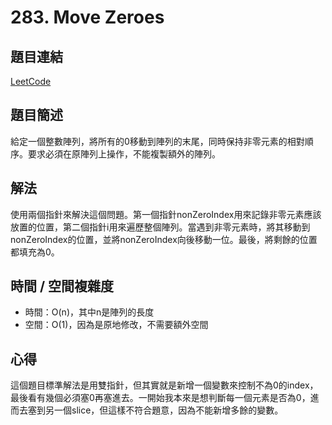 # 283. Move Zeroes

## 題目連結
[LeetCode](https://leetcode.com/problems/move-zeroes)

## 題目簡述
給定一個整數陣列，將所有的0移動到陣列的末尾，同時保持非零元素的相對順序。要求必須在原陣列上操作，不能複製額外的陣列。

## 解法
使用兩個指針來解決這個問題。第一個指針nonZeroIndex用來記錄非零元素應該放置的位置，第二個指針i用來遍歷整個陣列。當遇到非零元素時，將其移動到nonZeroIndex的位置，並將nonZeroIndex向後移動一位。最後，將剩餘的位置都填充為0。

## 時間 / 空間複雜度
- 時間：O(n)，其中n是陣列的長度
- 空間：O(1)，因為是原地修改，不需要額外空間

## 心得
這個題目標準解法是用雙指針，但其實就是新增一個變數來控制不為0的index，最後看有幾個必須塞0再塞進去。一開始我本來是想判斷每一個元素是否為0，進而去塞到另一個slice，但這樣不符合題意，因為不能新增多餘的變數。
